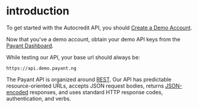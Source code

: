 # introduction

To get started with the Autocredit API, you should [Create a Demo Account](https://demo.payant.ng/).

Now that you've a demo account, obtain your demo API keys from the [Payant Dashboard](https://dashboard.demo.payant.ng/settings/api).

While testing our API, your base url should always be:

`https://api.demo.payant.ng`

The Payant API is organized around [REST](http://en.wikipedia.org/wiki/Representational_State_Transfer). Our API has predictable resource-oriented URLs, accepts JSON request bodies, returns [JSON-encoded](http://www.json.org/) responses, and uses standard HTTP response codes, authentication, and verbs.

